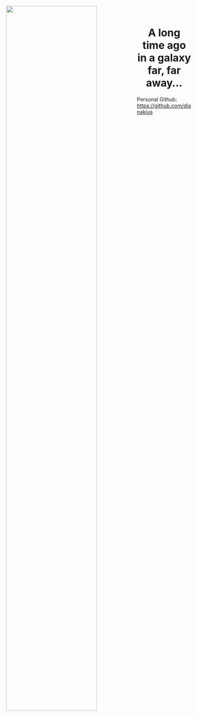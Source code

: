 <br>
 <img align="left" src="https://media4.giphy.com/media/v1.Y2lkPTc5MGI3NjExeHM1MDByOWlxeHdwZHhuOWkwaHFoZnQ2dnVkMTZvanpxNWxxeHFtdiZlcD12MV9pbnRlcm5hbF9naWZfYnlfaWQmY3Q9Zw/eHdZZgmLheaqRT6kVX/giphy.gif" width="70%" style="display:inline;">

<br>
<p align="center">
    <h1 align="center"> A long time ago in a galaxy far, far away… </h1>
</p>


Personal Github: https://github.com/dianakius
